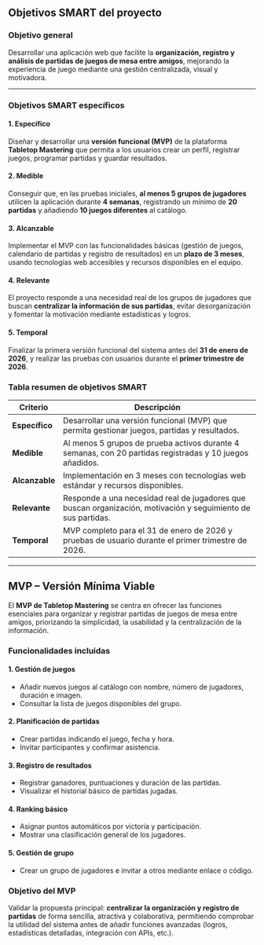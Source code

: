 ## Objetivos SMART del proyecto

### Objetivo general
Desarrollar una aplicación web que facilite la **organización, registro y análisis de partidas de juegos de mesa entre amigos**, mejorando la experiencia de juego mediante una gestión centralizada, visual y motivadora.

---

### Objetivos SMART específicos

#### 1. Específico
Diseñar y desarrollar una **versión funcional (MVP)** de la plataforma **Tabletop Mastering** que permita a los usuarios crear un perfil, registrar juegos, programar partidas y guardar resultados.

#### 2. Medible
Conseguir que, en las pruebas iniciales, **al menos 5 grupos de jugadores** utilicen la aplicación durante **4 semanas**, registrando un mínimo de **20 partidas** y añadiendo **10 juegos diferentes** al catálogo.

#### 3. Alcanzable
Implementar el MVP con las funcionalidades básicas (gestión de juegos, calendario de partidas y registro de resultados) en un **plazo de 3 meses**, usando tecnologías web accesibles y recursos disponibles en el equipo.

#### 4. Relevante
El proyecto responde a una necesidad real de los grupos de jugadores que buscan **centralizar la información de sus partidas**, evitar desorganización y fomentar la motivación mediante estadísticas y logros.

#### 5. Temporal
Finalizar la primera versión funcional del sistema antes del **31 de enero de 2026**, y realizar las pruebas con usuarios durante el **primer trimestre de 2026**.


### Tabla resumen de objetivos SMART

| Criterio     | Descripción                                                                                                                                               |
|---------------|-----------------------------------------------------------------------------------------------------------------------------------------------------------|
| **Específico** | Desarrollar una versión funcional (MVP) que permita gestionar juegos, partidas y resultados.                                                             |
| **Medible**    | Al menos 5 grupos de prueba activos durante 4 semanas, con 20 partidas registradas y 10 juegos añadidos.                                                 |
| **Alcanzable** | Implementación en 3 meses con tecnologías web estándar y recursos disponibles.                                                                           |
| **Relevante**  | Responde a una necesidad real de jugadores que buscan organización, motivación y seguimiento de sus partidas.                                            |
| **Temporal**   | MVP completo para el 31 de enero de 2026 y pruebas de usuario durante el primer trimestre de 2026.                                                       |

---


## MVP – Versión Mínima Viable

El **MVP de Tabletop Mastering** se centra en ofrecer las funciones esenciales para organizar y registrar partidas de juegos de mesa entre amigos, priorizando la simplicidad, la usabilidad y la centralización de la información.

### Funcionalidades incluidas

#### 1. Gestión de juegos
- Añadir nuevos juegos al catálogo con nombre, número de jugadores, duración e imagen.  
- Consultar la lista de juegos disponibles del grupo.  

#### 2. Planificación de partidas
- Crear partidas indicando el juego, fecha y hora.  
- Invitar participantes y confirmar asistencia.  

#### 3. Registro de resultados
- Registrar ganadores, puntuaciones y duración de las partidas.  
- Visualizar el historial básico de partidas jugadas.  

#### 4. Ranking básico
- Asignar puntos automáticos por victoria y participación.  
- Mostrar una clasificación general de los jugadores.  

#### 5. Gestión de grupo
- Crear un grupo de jugadores e invitar a otros mediante enlace o código.  


### Objetivo del MVP
Validar la propuesta principal: **centralizar la organización y registro de partidas** de forma sencilla, atractiva y colaborativa, permitiendo comprobar la utilidad del sistema antes de añadir funciones avanzadas (logros, estadísticas detalladas, integración con APIs, etc.).
